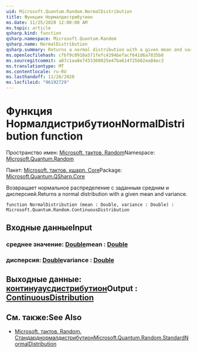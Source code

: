 ```yaml
---
uid: Microsoft.Quantum.Random.NormalDistribution
title: Функция Нормалдистрибутион
ms.date: 11/25/2020 12:00:00 AM
ms.topic: article
qsharp.kind: function
qsharp.namespace: Microsoft.Quantum.Random
qsharp.name: NormalDistribution
qsharp.summary: Returns a normal distribution with a given mean and variance.
ms.openlocfilehash: cfbf9c0918a571fefc4294befacf641d6a7835b8
ms.sourcegitcommit: a87c1aa8e7453360025e47ba614f25b02ea84ec3
ms.translationtype: MT
ms.contentlocale: ru-RU
ms.lasthandoff: 11/26/2020
ms.locfileid: "96192729"
---
```

# <a name="normaldistribution-function"></a><span data-ttu-id="31f72-102">Функция Нормалдистрибутион</span><span class="sxs-lookup"><span data-stu-id="31f72-102">NormalDistribution function</span></span>

<span data-ttu-id="31f72-103">Пространство имен: [Microsoft. тактов. Random](xref:Microsoft.Quantum.Random)</span><span class="sxs-lookup"><span data-stu-id="31f72-103">Namespace: [Microsoft.Quantum.Random](xref:Microsoft.Quantum.Random)</span></span>

<span data-ttu-id="31f72-104">Пакет: [Microsoft. тактов. кшарп. Core](https://nuget.org/packages/Microsoft.Quantum.QSharp.Core)</span><span class="sxs-lookup"><span data-stu-id="31f72-104">Package: [Microsoft.Quantum.QSharp.Core](https://nuget.org/packages/Microsoft.Quantum.QSharp.Core)</span></span>


<span data-ttu-id="31f72-105">Возвращает нормальное распределение с заданным средним и дисперсией.</span><span class="sxs-lookup"><span data-stu-id="31f72-105">Returns a normal distribution with a given mean and variance.</span></span>

```qsharp
function NormalDistribution (mean : Double, variance : Double) : Microsoft.Quantum.Random.ContinuousDistribution
```


## <a name="input"></a><span data-ttu-id="31f72-106">Входные данные</span><span class="sxs-lookup"><span data-stu-id="31f72-106">Input</span></span>

### <a name="mean--double"></a><span data-ttu-id="31f72-107">среднее значение: [Double](xref:microsoft.quantum.lang-ref.double)</span><span class="sxs-lookup"><span data-stu-id="31f72-107">mean : [Double](xref:microsoft.quantum.lang-ref.double)</span></span>




### <a name="variance--double"></a><span data-ttu-id="31f72-108">дисперсия: [Double](xref:microsoft.quantum.lang-ref.double)</span><span class="sxs-lookup"><span data-stu-id="31f72-108">variance : [Double](xref:microsoft.quantum.lang-ref.double)</span></span>





## <a name="output--continuousdistribution"></a><span data-ttu-id="31f72-109">Выходные данные: [континуаусдистрибутион](xref:Microsoft.Quantum.Random.ContinuousDistribution)</span><span class="sxs-lookup"><span data-stu-id="31f72-109">Output : [ContinuousDistribution](xref:Microsoft.Quantum.Random.ContinuousDistribution)</span></span>



## <a name="see-also"></a><span data-ttu-id="31f72-110">См. также:</span><span class="sxs-lookup"><span data-stu-id="31f72-110">See Also</span></span>

- [<span data-ttu-id="31f72-111">Microsoft. тактов. Random. Стандарднормалдистрибутион</span><span class="sxs-lookup"><span data-stu-id="31f72-111">Microsoft.Quantum.Random.StandardNormalDistribution</span></span>](xref:Microsoft.Quantum.Random.StandardNormalDistribution)
